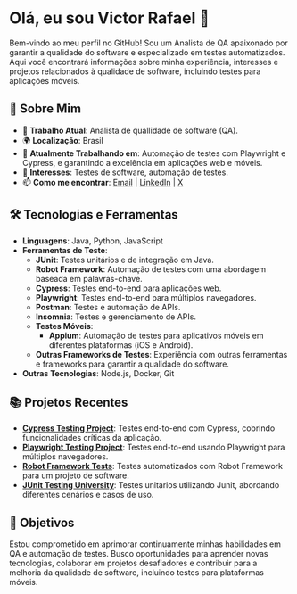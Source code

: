 # Olá, eu sou Victor Rafael 👋

Bem-vindo ao meu perfil no GitHub! Sou um Analista de QA apaixonado por garantir a qualidade do software e especializado em testes automatizados. Aqui você encontrará informações sobre minha experiência, interesses e projetos relacionados à qualidade de software, incluindo testes para aplicações móveis.

## 🚀 Sobre Mim

- 💼 **Trabalho Atual**: Analista de quallidade de software (QA).
- 🌍 **Localização**: Brasil
- 🔭 **Atualmente Trabalhando em**: Automação de testes com Playwright e Cypress, e garantindo a excelência em aplicações web e móveis.
- 📝 **Interesses**: Testes de software, automação de testes.
- 📫 **Como me encontrar**: [Email](mailto:victormartinezrc@gmail.com) | [LinkedIn](https://www.linkedin.com/in/victorleafar) | [X](https://x.com/victorleafar)

## 🛠️ Tecnologias e Ferramentas

- **Linguagens**: Java, Python, JavaScript
- **Ferramentas de Teste**:
  - **JUnit**: Testes unitários e de integração em Java.
  - **Robot Framework**: Automação de testes com uma abordagem baseada em palavras-chave.
  - **Cypress**: Testes end-to-end para aplicações web.
  - **Playwright**: Testes end-to-end para múltiplos navegadores.
  - **Postman**: Testes e automação de APIs.
  - **Insomnia**: Testes e gerenciamento de APIs.
  - **Testes Móveis**:
    - **Appium**: Automação de testes para aplicativos móveis em diferentes plataformas (iOS e Android).
  - **Outras Frameworks de Testes**: Experiência com outras ferramentas e frameworks para garantir a qualidade do software.
- **Outras Tecnologias**: Node.js, Docker, Git

## 📚 Projetos Recentes

- [**Cypress Testing Project**](https://github.com/victorleafar/CypressTestingProject): Testes end-to-end com Cypress, cobrindo funcionalidades críticas da aplicação.
- [**Playwright Testing Project**](https://github.com/victorleafar/PlaywrightTestingProject): Testes end-to-end usando Playwright para múltiplos navegadores.
- [**Robot Framework Tests**](https://github.com/victorleafar/RobotFrameworkTests): Testes automatizados com Robot Framework para um projeto de software.
- [**JUnit Testing University**](https://github.com/victorleafar/JUnit-Testing-University): Testes unitarios utilizando Junit, abordando diferentes cenários e casos de uso.

## 🎯 Objetivos

Estou comprometido em aprimorar continuamente minhas habilidades em QA e automação de testes. Busco oportunidades para aprender novas tecnologias, colaborar em projetos desafiadores e contribuir para a melhoria da qualidade de software, incluindo testes para plataformas móveis.

